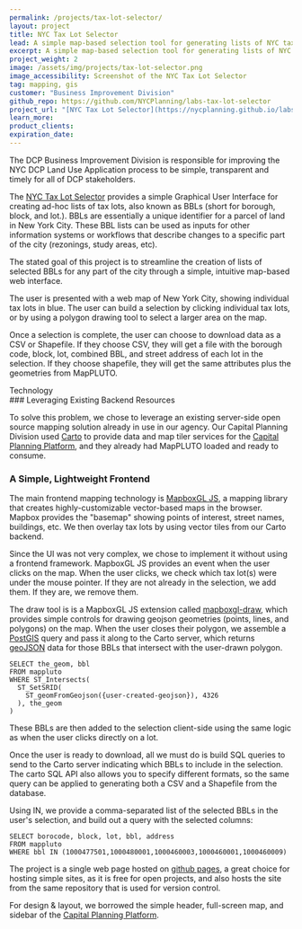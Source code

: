 ```yaml
---
permalink: /projects/tax-lot-selector/
layout: project
title: NYC Tax Lot Selector
lead: A simple map-based selection tool for generating lists of NYC tax lots
excerpt: A simple map-based selection tool for generating lists of NYC tax lots
project_weight: 2
image: /assets/img/projects/tax-lot-selector.png
image_accessibility: Screenshot of the NYC Tax Lot Selector
tag: mapping, gis
customer: "Business Improvement Division"
github_repo: https://github.com/NYCPlanning/labs-tax-lot-selector
project_url: "[NYC Tax Lot Selector](https://nycplanning.github.io/labs-tax-lot-selector/)"
learn_more:
product_clients:
expiration_date:
---
```


The DCP Business Improvement Division is responsible for improving the NYC DCP Land Use Application process to be simple, transparent and timely for all of DCP stakeholders.  

The [NYC Tax Lot Selector](https://nycplanning.github.io/labs-tax-lot-selector/) provides a simple Graphical User Interface for creating ad-hoc lists of tax lots, also known as BBLs (short for borough, block, and lot.). BBLs are essentially a unique identifier for a parcel of land in New York City.  These BBL lists can be used as inputs for other information systems or workflows that describe changes to a specific part of the city (rezonings, study areas, etc).

The stated goal of this project is to streamline the creation of lists of selected BBLs for any part of the city through a simple, intuitive map-based web interface.  

The user is presented with a web map of New York City, showing individual tax lots in blue.  The user can build a selection by clicking individual tax lots, or by using a polygon drawing tool to select a larger area on the map.

Once a selection is complete, the user can choose to download data as a CSV or Shapefile.  If they choose CSV, they will get a file with the borough code, block, lot, combined BBL, and street address of each lot in the selection.  If they choose shapefile, they will get the same attributes plus the geometries from MapPLUTO.

<div class="small-caps">Technology</div>
### Leveraging Existing Backend Resources

To solve this problem, we chose to leverage an existing server-side open source mapping solution already in use in our agency.  Our Capital Planning Division used [Carto](https://carto.com) to provide data and map tiler services for the [Capital Planning Platform](https://capitalplanning.nyc.gov), and they already had MapPLUTO loaded and ready to consume.  

### A Simple, Lightweight Frontend
The main frontend mapping technology is [MapboxGL JS](https://www.mapbox.com/mapbox-gl-js/api/), a mapping library that creates highly-customizable vector-based maps in the browser.  Mapbox provides the "basemap" showing points of interest, street names, buildings, etc. We then overlay tax lots by using vector tiles from our Carto backend.

Since the UI was not very complex, we chose to implement it without using a frontend framework.  MapboxGL JS provides an event when the user clicks on the map.  When the user clicks, we check which tax lot(s) were under the mouse pointer.  If they are not already in the selection, we add them.  If they are, we remove them.

The draw tool is is a MapboxGL JS extension called [mapboxgl-draw](https://github.com/mapbox/mapbox-gl-draw), which provides simple controls for drawing geojson geometries (points, lines, and polygons) on the map.  When the user closes their polygon, we assemble a [PostGIS](http://postgis.net/) query and pass it along to the Carto server, which returns [geoJSON](https://en.wikipedia.org/wiki/GeoJSON) data for those BBLs that intersect with the user-drawn polygon.  

```
SELECT the_geom, bbl
FROM mappluto    
WHERE ST_Intersects(
  ST_SetSRID(        
    ST_geomFromGeojson({user-created-geojson}), 4326
  ), the_geom    
)  
```

These BBLs are then added to the selection client-side using the same logic as when the user clicks directly on a lot.

Once the user is ready to download, all we must do is build SQL queries to send to the Carto server indicating which BBLs to include in the selection. The carto SQL API also allows you to specify different formats, so the same query can be applied to generating both a CSV and a Shapefile from the database.

Using IN, we provide a comma-separated list of the selected BBLs in the user's selection, and build out a query with the selected columns:
```
SELECT borocode, block, lot, bbl, address
FROM mappluto
WHERE bbl IN (1000477501,1000480001,1000460003,1000460001,1000460009)
```

The project is a single web page hosted on [github pages](https://pages.github.com/), a great choice for hosting simple sites, as it is free for open projects, and also hosts the site from the same repository that is used for version control.  

For design & layout, we borrowed the simple header, full-screen map, and sidebar of the [Capital Planning Platform](https://capitalplanning.nyc.gov).
